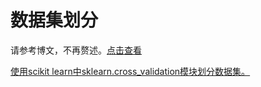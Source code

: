 # 数据集划分
请参考博文，不再赘述。[点击查看](http://blog.csdn.net/chl033/article/details/4671750)

[使用scikit learn中sklearn.cross_validation模块划分数据集。](http://scikit-learn.org/stable/modules/generated/sklearn.cross_validation.KFold.html#sklearn.cross_validation.KFold)
